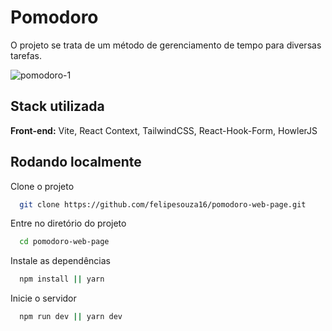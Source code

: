 # Pomodoro

O projeto se trata de um método de gerenciamento de tempo para diversas tarefas.

![pomodoro-1](https://user-images.githubusercontent.com/86385745/212768841-3366f7a0-bfee-4a65-bbaf-d496d485e8f1.gif)

## Stack utilizada

**Front-end:** Vite, React Context, TailwindCSS, React-Hook-Form, HowlerJS

## Rodando localmente

Clone o projeto

```bash
  git clone https://github.com/felipesouza16/pomodoro-web-page.git
```

Entre no diretório do projeto

```bash
  cd pomodoro-web-page
```

Instale as dependências

```bash
  npm install || yarn
```

Inicie o servidor

```bash
  npm run dev || yarn dev
```
